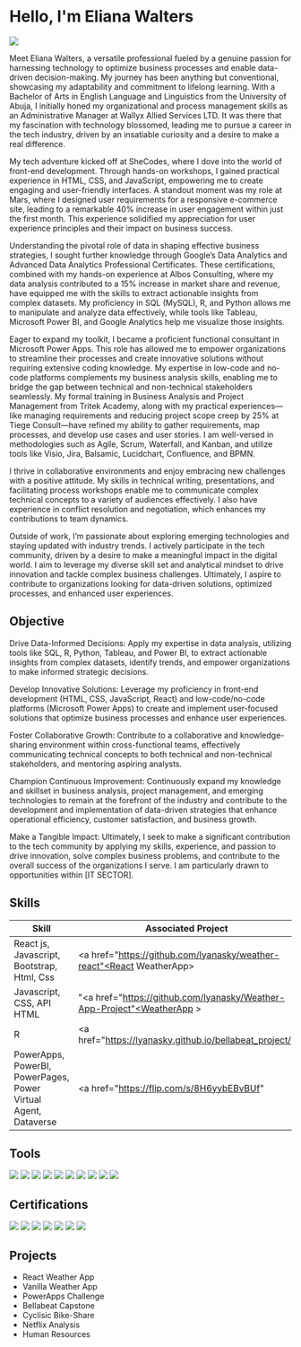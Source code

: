 # Hello, I'm Eliana Walters
<a href="https://https://www.linkedin.com/in/eliana-walters-5614751a2/"><img src="https://img.shields.io/badge/-LinkedIn-0072b1?&style=for-the-badge&logo=linkedin&logoColor=white" /></a>

Meet Eliana Walters, a versatile professional fueled by a genuine passion for harnessing technology to optimize business processes and enable data-driven decision-making. My journey has been anything but conventional, showcasing my adaptability and commitment to lifelong learning. With a Bachelor of Arts in English Language and Linguistics from the University of Abuja, I initially honed my organizational and process management skills as an Administrative Manager at Wallyx Allied Services LTD. It was there that my fascination with technology blossomed, leading me to pursue a career in the tech industry, driven by an insatiable curiosity and a desire to make a real difference.

My tech adventure kicked off at SheCodes, where I dove into the world of front-end development. Through hands-on workshops, I gained practical experience in HTML, CSS, and JavaScript, empowering me to create engaging and user-friendly interfaces. A standout moment was my role at Mars, where I designed user requirements for a responsive e-commerce site, leading to a remarkable 40% increase in user engagement within just the first month. This experience solidified my appreciation for user experience principles and their impact on business success.

Understanding the pivotal role of data in shaping effective business strategies, I sought further knowledge through Google’s Data Analytics and Advanced Data Analytics Professional Certificates. These certifications, combined with my hands-on experience at Albos Consulting, where my data analysis contributed to a 15% increase in market share and revenue, have equipped me with the skills to extract actionable insights from complex datasets. My proficiency in SQL (MySQL), R, and Python allows me to manipulate and analyze data effectively, while tools like Tableau, Microsoft Power BI, and Google Analytics help me visualize those insights.

Eager to expand my toolkit, I became a proficient functional consultant in Microsoft Power Apps. This role has allowed me to empower organizations to streamline their processes and create innovative solutions without requiring extensive coding knowledge. My expertise in low-code and no-code platforms complements my business analysis skills, enabling me to bridge the gap between technical and non-technical stakeholders seamlessly. My formal training in Business Analysis and Project Management from Tritek Academy, along with my practical experiences—like managing requirements and reducing project scope creep by 25% at Tiege Consult—have refined my ability to gather requirements, map processes, and develop use cases and user stories. I am well-versed in methodologies such as Agile, Scrum, Waterfall, and Kanban, and utilize tools like Visio, Jira, Balsamic, Lucidchart, Confluence, and BPMN.

I thrive in collaborative environments and enjoy embracing new challenges with a positive attitude. My skills in technical writing, presentations, and facilitating process workshops enable me to communicate complex technical concepts to a variety of audiences effectively. I also have experience in conflict resolution and negotiation, which enhances my contributions to team dynamics.

Outside of work, I’m passionate about exploring emerging technologies and staying updated with industry trends. I actively participate in the tech community, driven by a desire to make a meaningful impact in the digital world. I aim to leverage my diverse skill set and analytical mindset to drive innovation and tackle complex business challenges. Ultimately, I aspire to contribute to organizations looking for data-driven solutions, optimized processes, and enhanced user experiences.



## Objective

Drive Data-Informed Decisions: Apply my expertise in data analysis, utilizing tools like SQL, R, Python, Tableau, and Power BI, to extract actionable insights from complex datasets, identify trends, and empower organizations to make informed strategic decisions.

Develop Innovative Solutions: Leverage my proficiency in front-end development (HTML, CSS, JavaScript, React) and low-code/no-code platforms (Microsoft Power Apps) to create and implement user-focused solutions that optimize business processes and enhance user experiences.

Foster Collaborative Growth: Contribute to a collaborative and knowledge-sharing environment within cross-functional teams, effectively communicating technical concepts to both technical and non-technical stakeholders, and mentoring aspiring analysts.

Champion Continuous Improvement: Continuously expand my knowledge and skillset in business analysis, project management, and emerging technologies to remain at the forefront of the industry and contribute to the development and implementation of data-driven strategies that enhance operational efficiency, customer satisfaction, and business growth.

Make a Tangible Impact: Ultimately, I seek to make a significant contribution to the tech community by applying my skills, experience, and passion to drive innovation, solve complex business problems, and contribute to the overall success of the organizations I serve. I am particularly drawn to opportunities within [IT SECTOR].


## Skills

| Skill                                         | Associated Project         |
|-----------------------------------------------|----------------------------|
| React js, Javascript, Bootstrap, Html, Css          | <a href="https://github.com/lyanasky/weather-react"<React WeatherApp></a>|
| Javascript, CSS, API HTML  |"<a href="https://github.com/lyanasky/Weather-App-Project"<WeatherApp > </a>|
| R                                                | <a href="https://lyanasky.github.io/bellabeat_project/"|
| PowerApps, PowerBI, PowerPages, Power Virtual Agent, Dataverse      | <a href="https://flip.com/s/8H6yybEBvBUf"|

## Tools
<div>
   <img src="https://img.shields.io/badge/-JavaScript-F7DF1E?style=for-the-badge&logo=javascript&logoColor=black" />
   <img src="https://img.shields.io/badge/-React-61DAFB?style=for-the-badge&logo=react&logoColor=black" />
   <img src="https://img.shields.io/badge/-Python-3776AB?style=for-the-badge&logo=python&logoColor=white" />
   <img src="https://img.shields.io/badge/-R-276DC3?style=for-the-badge&logo=R&logoColor=white" />
   <img src="https://img.shields.io/badge/-SQL-4479A1?style=for-the-badge&logo=sql&logoColor=white" />
   <img src="https://img.shields.io/badge/-PowerApps-008272?style=for-the-badge&logo=powerapps&logoColor=white" />
   <img src="https://img.shields.io/badge/-Microsoft%20Excel-217346?style=for-the-badge&logo=microsoft%20excel&logoColor=white" />
   <img src="https://img.shields.io/badge/-Google%20Sheets-34A853?style=for-the-badge&logo=google%20sheets&logoColor=white" />
   <img src="https://img.shields.io/badge/-CSS-1572B6?style=for-the-badge&logo=css3&logoColor=white" />
   <img src="https://img.shields.io/badge/-HTML-E34F26?style=for-the-badge&logo=html5&logoColor=white" />
</div>


## Certifications
<div>
<img src="https://img.shields.io/badge/-Advanced%20Google%20Data%20Analytics-4285F4?style=for-the-badge&logo=google&logoColor=white" />
<img src="https://img.shields.io/badge/-SheCodes.io-FF69B4?style=for-the-badge&logo=SheCodes&logoColor=white" />
  <img src="https://img.shields.io/badge/-Cisco%20Networking-1BA0D7?style=for-the-badge&logo=Cisco&logoColor=white" /> 
<img src="https://img.shields.io/badge/-Saylor%20Academy%20Project%20Management-336699?style=for-the-badge&logo=Saylor%20Academy&logoColor=white" />
<img src="https://img.shields.io/badge/-Saylor%20Academy%20Human%20Resources-336699?style=for-the-badge&logo=Saylor%20Academy&logoColor=white" />
  <img src="https://img.shields.io/badge/-Saylor%20Academy%20Customer%20Service-336699?style=for-the-badge&logo=Saylor%20Academy&logoColor=white" /> 
   <img src="https://img.shields.io/badge/-Google%20Professional%20Data%20Analytics-4285F4?style=for-the-badge&logo=google&logoColor=white" />
   
</div>

## Projects
- React Weather App
- Vanilla Weather App
- PowerApps Challenge
- Bellabeat Capstone
- Cyclisic Bike-Share
- Netflix Analysis
- Human Resources

